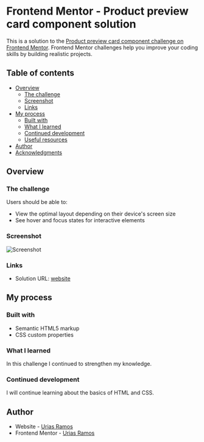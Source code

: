 # Frontend Mentor - Product preview card component solution

This is a solution to the [Product preview card component challenge on Frontend Mentor](https://www.frontendmentor.io/challenges/product-preview-card-component-GO7UmttRfa). Frontend Mentor challenges help you improve your coding skills by building realistic projects. 

## Table of contents

- [Overview](#overview)
  - [The challenge](#the-challenge)
  - [Screenshot](#screenshot)
  - [Links](#links)
- [My process](#my-process)
  - [Built with](#built-with)
  - [What I learned](#what-i-learned)
  - [Continued development](#continued-development)
  - [Useful resources](#useful-resources)
- [Author](#author)
- [Acknowledgments](#acknowledgments)

## Overview

### The challenge

Users should be able to:

- View the optimal layout depending on their device's screen size
- See hover and focus states for interactive elements

### Screenshot

![Screenshot](https://drive.google.com/uc?id=16_ZUpdn0fCS4WmqoTmJEsWy47vqALZfE)


### Links

- Solution URL: [website](https://urias-ramos.github.io/Product-Preview-Card-Component/)

## My process

### Built with

- Semantic HTML5 markup
- CSS custom properties

### What I learned

In this challenge I continued to strengthen my knowledge.

### Continued development

I will continue learning about the basics of HTML and CSS.

## Author

- Website - [Urias Ramos](https://pa.linkedin.com/in/urias-ramos-5a6106271)
- Frontend Mentor - [Urias Ramos](https://www.frontendmentor.io/profile/urias-ramos)

